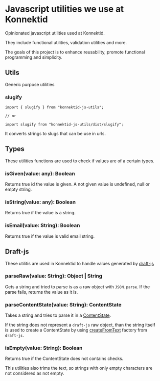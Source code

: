 # Javascript utilities we use at Konnektid

Opinionated javascript utilities used at Konnektid.

They include functional utilities, validation utilities and more.

The goals of this project is to enhance reusability, promote functional programming and simplicity.

## Utils
Generic purpose utilities

### slugify
```
import { slugify } from "konnektid-js-utils";

// or

import slugify from "konnektid-js-utils/dist/slugify";
```

It converts strings to slugs that can be use in urls.

## Types

These utilities functions are used to check if values are of a certain types.

### isGiven(value: any): Boolean
Returns true id the value is given. A not given value is undefined, null or empty string.

### isString(value: any): Boolean
Returns true if the value is a string.

### isEmail(value: String): Boolean
Returns true if the value is valid email string.

## Draft-js

These utilitis are used in Konnektid to handle values generated by [draft-js](https://github.com/facebook/draft-js)

### parseRaw(value: String): Object | String
Gets a string and tried to parse is as a raw object with `JSON.parse`. If the parse fails, returns the value as it is.

### parseContentState(value: String): ContentState
Takes a string and tries to parse it in a [ContentState](https://facebook.github.io/draft-js/docs/api-reference-content-state.html#content).

If the string does not represent a `draft-js` raw object, than the string itself is used to create a ContentState by using [createFromText](https://facebook.github.io/draft-js/docs/api-reference-content-state.html#createfromtext) factory from `draft-js`.

### isEmpty(value: String): Boolean
Returns true if the ContentState does not contains checks.

This utilities also trims the text, so strings with only empty characters are not considered as not empty.
